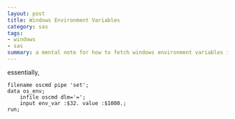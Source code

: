 ```yaml
---
layout: post
title: Windows Environment Variables
category: sas
tags:
- windows
- sas
summary: a mental note for how to fetch windows environment variables in sas.
---
```


essentially,

    filename oscmd pipe 'set';
    data os_env;
        infile oscmd dlm='=';
        input env_var :$32. value :$1000.;
    run;

